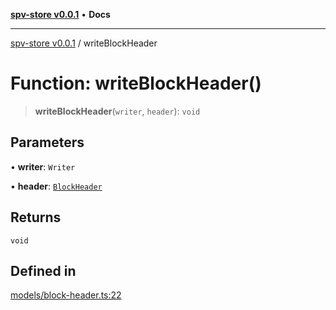 [**spv-store v0.0.1**](../README.md) • **Docs**

***

[spv-store v0.0.1](../globals.md) / writeBlockHeader

# Function: writeBlockHeader()

> **writeBlockHeader**(`writer`, `header`): `void`

## Parameters

• **writer**: `Writer`

• **header**: [`BlockHeader`](../interfaces/BlockHeader.md)

## Returns

`void`

## Defined in

[models/block-header.ts:22](https://github.com/shruggr/ts-casemod-spv/blob/7c4f30ec55cedd3466531bc7310dc7c1601f1f8a/src/models/block-header.ts#L22)

